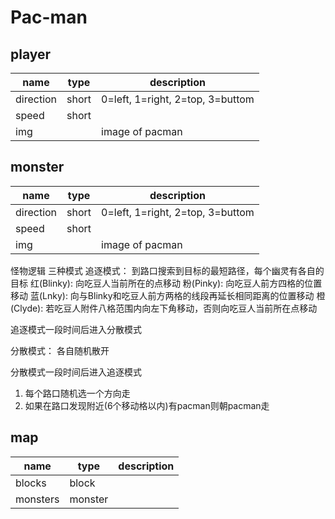 # Pac-man

## player
|name |type |description |
|---|---|---|
|direction|short|0=left, 1=right, 2=top, 3=buttom|
|speed|short||
|img||image of pacman|




## monster
|name |type |description |
|---|---|---|
|direction|short|0=left, 1=right, 2=top, 3=buttom|
|speed|short||
|img||image of pacman|


怪物逻辑
三种模式
追逐模式：
到路口搜索到目标的最短路径，每个幽灵有各自的目标
红(Blinky): 向吃豆人当前所在的点移动
粉(Pinky): 向吃豆人前方四格的位置移动
蓝(Lnky): 向与Blinky和吃豆人前方两格的线段再延长相同距离的位置移动
橙(Clyde): 若吃豆人附件八格范围内向左下角移动，否则向吃豆人当前所在点移动

追逐模式一段时间后进入分散模式

分散模式：
各自随机散开

分散模式一段时间后进入追逐模式

1. 每个路口随机选一个方向走
2. 如果在路口发现附近(6个移动格以内)有pacman则朝pacman走



## map
|name |type |description|
|---|---|---|
|blocks|block||
|monsters|monster||




